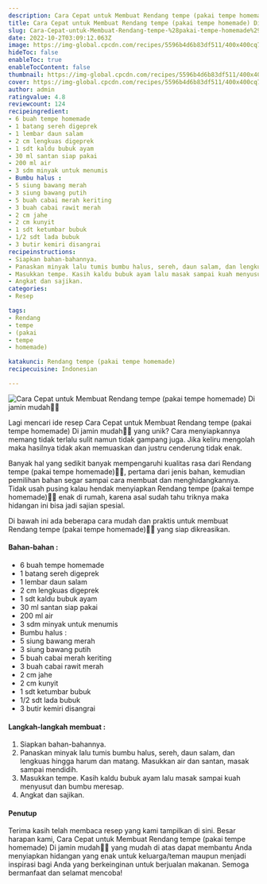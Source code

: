 ```yaml
---
description: Cara Cepat untuk Membuat Rendang tempe (pakai tempe homemade) Di jamin mudah"
title: Cara Cepat untuk Membuat Rendang tempe (pakai tempe homemade) Di jamin mudah
slug: Cara-Cepat-untuk-Membuat-Rendang-tempe-%28pakai-tempe-homemade%29-Di-jamin-mudah
date: 2022-10-2T03:09:12.063Z
image: https://img-global.cpcdn.com/recipes/5596b4d6b83df511/400x400cq70/photo.jpg
hideToc: false
enableToc: true
enableTocContent: false
thumbnail: https://img-global.cpcdn.com/recipes/5596b4d6b83df511/400x400cq70/photo.jpg
cover: https://img-global.cpcdn.com/recipes/5596b4d6b83df511/400x400cq70/photo.jpg
author: admin
ratingvalue: 4.8
reviewcount: 124
recipeingredient:
- 6 buah tempe homemade
- 1 batang sereh digeprek
- 1 lembar daun salam
- 2 cm lengkuas digeprek
- 1 sdt kaldu bubuk ayam
- 30 ml santan siap pakai
- 200 ml air
- 3 sdm minyak untuk menumis
- Bumbu halus :
- 5 siung bawang merah
- 3 siung bawang putih
- 5 buah cabai merah keriting
- 3 buah cabai rawit merah
- 2 cm jahe
- 2 cm kunyit
- 1 sdt ketumbar bubuk
- 1/2 sdt lada bubuk
- 3 butir kemiri disangrai
recipeinstructions:
- Siapkan bahan-bahannya.
- Panaskan minyak lalu tumis bumbu halus, sereh, daun salam, dan lengkuas hingga harum dan matang. Masukkan air dan santan, masak sampai mendidih.
- Masukkan tempe. Kasih kaldu bubuk ayam lalu masak sampai kuah menyusut dan bumbu meresap.
- Angkat dan sajikan.
categories:
- Resep

tags:
- Rendang
- tempe
- (pakai
- tempe
- homemade)

katakunci: Rendang tempe (pakai tempe homemade)
recipecuisine: Indonesian

---
```


![Cara Cepat untuk Membuat Rendang tempe (pakai tempe homemade) Di jamin mudah👩‍🍳](https://img-global.cpcdn.com/recipes/5596b4d6b83df511/400x400cq70/photo.jpg)

Lagi mencari ide resep Cara Cepat untuk Membuat Rendang tempe (pakai tempe homemade) Di jamin mudah👩‍🍳 yang unik? Cara menyiapkannya memang tidak terlalu sulit namun tidak gampang juga. Jika keliru mengolah maka hasilnya tidak akan memuaskan dan justru cenderung tidak enak.

Banyak hal yang sedikit banyak mempengaruhi kualitas rasa dari Rendang tempe (pakai tempe homemade)👩‍🍳, pertama dari jenis bahan, kemudian pemilihan bahan segar sampai cara membuat dan menghidangkannya. Tidak usah pusing kalau hendak menyiapkan Rendang tempe (pakai tempe homemade)👩‍🍳 enak di rumah, karena asal sudah tahu triknya maka hidangan ini bisa jadi sajian spesial.

Di bawah ini ada beberapa cara mudah dan praktis untuk membuat Rendang tempe (pakai tempe homemade)👩‍🍳 yang siap dikreasikan.

<!--inarticleads1-->

#### Bahan-bahan :

- 6 buah tempe homemade
- 1 batang sereh digeprek
- 1 lembar daun salam
- 2 cm lengkuas digeprek
- 1 sdt kaldu bubuk ayam
- 30 ml santan siap pakai
- 200 ml air
- 3 sdm minyak untuk menumis
- Bumbu halus :
- 5 siung bawang merah
- 3 siung bawang putih
- 5 buah cabai merah keriting
- 3 buah cabai rawit merah
- 2 cm jahe
- 2 cm kunyit
- 1 sdt ketumbar bubuk
- 1/2 sdt lada bubuk
- 3 butir kemiri disangrai

<!--inarticleads2-->

#### Langkah-langkah membuat :

1. Siapkan bahan-bahannya.
1. Panaskan minyak lalu tumis bumbu halus, sereh, daun salam, dan lengkuas hingga harum dan matang. Masukkan air dan santan, masak sampai mendidih.
1. Masukkan tempe. Kasih kaldu bubuk ayam lalu masak sampai kuah menyusut dan bumbu meresap.
1. Angkat dan sajikan.

#### Penutup

Terima kasih telah membaca resep yang kami tampilkan di sini. Besar harapan kami, Cara Cepat untuk Membuat Rendang tempe (pakai tempe homemade) Di jamin mudah👩‍🍳 yang mudah di atas dapat membantu Anda menyiapkan hidangan yang enak untuk keluarga/teman maupun menjadi inspirasi bagi Anda yang berkeinginan untuk berjualan makanan. Semoga bermanfaat dan selamat mencoba!